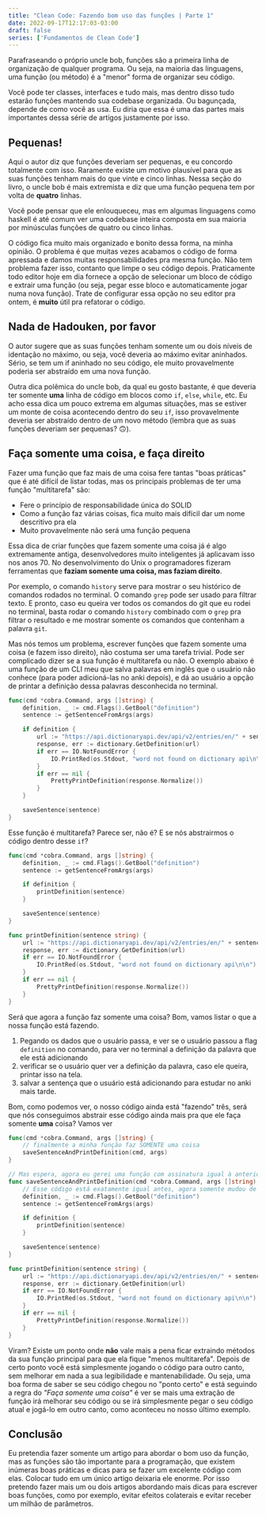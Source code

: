 ```yaml
---
title: "Clean Code: Fazendo bom uso das funções | Parte 1"
date: 2022-09-17T12:17:03-03:00
draft: false
series: ['Fundamentos de Clean Code']
---
```

Parafraseando o próprio uncle bob, funções são a primeira linha de organização de qualquer programa. Ou seja, na maioria das linguagens, uma função (ou método) é a "menor" forma de organizar seu código.

Você pode ter classes, interfaces e tudo mais, mas dentro disso tudo estarão funções mantendo sua codebase organizada. Ou bagunçada, depende de como você as usa. Eu diria que essa é uma das partes mais importantes dessa série de artigos justamente por isso.

## Pequenas!
Aqui o autor diz que funções deveriam ser pequenas, e eu concordo totalmente com isso. Raramente existe um motivo plausível para que as suas funções tenham mais do que vinte e cinco linhas. Nessa seção do livro, o uncle bob é mais extremista e diz que uma função pequena tem por volta de **quatro** linhas.

Você pode pensar que ele enlouqueceu, mas em algumas linguagens como haskell é até comum ver uma codebase inteira composta em sua maioria por minúsculas funções de quatro ou cinco linhas.

O código fica muito mais organizado e bonito dessa forma, na minha opinião. O problema é que muitas vezes acabamos o código de forma apressada e damos muitas responsabilidades pra mesma função. Não tem problema fazer isso, contanto que limpe o seu código depois. Praticamente todo editor hoje em dia fornece a opção de selecionar um bloco de código e extrair uma função (ou seja, pegar esse bloco e automaticamente jogar numa nova função). Trate de configurar essa opção no seu editor pra ontem, é **muito** útil pra refatorar o código.

## Nada de Hadouken, por favor
O autor sugere que as suas funções tenham somente um ou dois níveis de identação no máximo, ou seja, você deveria ao máximo evitar aninhados. Sério, se tem um if aninhado no seu código, ele muito provavelmente poderia ser abstraído em uma nova função.

Outra dica polêmica do uncle bob, da qual eu gosto bastante, é que deveria ter somente **uma** linha de código em blocos como `if`, `else`, `while`, etc. Eu acho essa dica um pouco extrema em algumas situações, mas se estiver um monte de coisa acontecendo dentro do seu `if`, isso provavelmente deveria ser abstraído dentro de um novo método (lembra que as suas funções deveriam ser pequenas? 🙃).

## Faça somente uma coisa, e faça direito
Fazer uma função que faz mais de uma coisa fere tantas "boas práticas" que é até difícil de listar todas, mas os principais problemas de ter uma função "multitarefa" são:
* Fere o princípio de responsabilidade única do SOLID
* Como a função faz várias coisas, fica muito mais difícil dar um nome descritivo pra ela
* Muito provavelmente não será uma função pequena

Essa dica de criar funções que fazem somente uma coisa já é algo extremamente antiga, desenvolvedores muito inteligentes já aplicavam isso nos anos 70. No desenvolvimento do Unix o programadores fizeram ferramentas que **faziam somente uma coisa, mas faziam direito**.

Por exemplo, o comando `history` serve para mostrar o seu histórico de comandos rodados no terminal. O comando `grep` pode ser usado para filtrar texto.
E pronto, caso eu queira ver todos os comandos do git que eu rodei no terminal, basta rodar o comando `history` combinado com o `grep` pra filtrar o resultado e me mostrar somente os comandos que contenham a palavra `git`.

Mas nós temos um problema, escrever funções que fazem somente uma coisa (e fazem isso direito), não costuma ser uma tarefa trivial. Pode ser complicado dizer se a sua função é multitarefa ou não.
O exemplo abaixo é uma função de um CLI meu que salva palavras em inglês que o usuário não conhece (para poder adicioná-las no anki depois), e dá ao usuário a opção de printar a definição dessa palavras desconhecida no terminal.

```go
func(cmd *cobra.Command, args []string) {
    definition, _ := cmd.Flags().GetBool("definition")
    sentence := getSentenceFromArgs(args)

    if definition {
        url := "https://api.dictionaryapi.dev/api/v2/entries/en/" + sentence
        response, err := dictionary.GetDefinition(url)
        if err == IO.NotFoundError {
            IO.PrintRed(os.Stdout, "word not found on dictionary api\n\n")
        }
        if err == nil {
            PrettyPrintDefinition(response.Normalize())
        }
    }

    saveSentence(sentence)
}

```

Esse função é multitarefa? Parece ser, não é? E se nós abstrairmos o código dentro desse `if`?

```go
func(cmd *cobra.Command, args []string) {
    definition, _ := cmd.Flags().GetBool("definition")
    sentence := getSentenceFromArgs(args)

    if definition {
        printDefinition(sentence)
    }

    saveSentence(sentence)
}

func printDefinition(sentence string) {
	url := "https://api.dictionaryapi.dev/api/v2/entries/en/" + sentence
	response, err := dictionary.GetDefinition(url)
	if err == IO.NotFoundError {
		IO.PrintRed(os.Stdout, "word not found on dictionary api\n\n")
	}
	if err == nil {
		PrettyPrintDefinition(response.Normalize())
	}
}
```
Será que agora a função faz somente uma coisa? Bom, vamos listar o que a nossa função está fazendo.
1. Pegando os dados que o usuário passa, e ver se o usuário passou a flag `definition` no comando, para ver no terminal a definição da palavra que ele está adicionando
2. verificar se o usuário quer ver a definição da palavra, caso ele queira, printar isso na tela.
3. salvar a sentença que o usuário está adicionando para estudar no anki mais tarde.

Bom, como podemos ver, o nosso código ainda está "fazendo" três, será que nós conseguimos abstrair esse código ainda mais pra que ele faça somente **uma** coisa? Vamos ver

```go
func(cmd *cobra.Command, args []string) {
    // finalmente a minha função faz SOMENTE uma coisa
    saveSentenceAndPrintDefinition(cmd, args)
}

// Mas espera, agora eu gerei uma função com assinatura igual à anterior
func saveSentenceAndPrintDefinition(cmd *cobra.Command, args []string) {
    // Esse código está exatamente igual antes, agora somente mudou de lugar
	definition, _ := cmd.Flags().GetBool("definition")
	sentence := getSentenceFromArgs(args)

	if definition {
		printDefinition(sentence)
	}

	saveSentence(sentence)
}

func printDefinition(sentence string) {
	url := "https://api.dictionaryapi.dev/api/v2/entries/en/" + sentence
	response, err := dictionary.GetDefinition(url)
	if err == IO.NotFoundError {
		IO.PrintRed(os.Stdout, "word not found on dictionary api\n\n")
	}
	if err == nil {
		PrettyPrintDefinition(response.Normalize())
	}
}
```
Viram? Existe um ponto onde **não** vale mais a pena ficar extraindo métodos da sua função principal para que ela fique "menos multitarefa". Depois de certo ponto você está simplesmente jogando o código para outro canto, sem melhorar em nada a sua legibilidade e mantenabilidade.
Ou seja, uma boa forma de saber se seu código chegou no "ponto certo" e está seguindo a regra do *"Faça somente uma coisa"* é ver se mais uma extração de função irá melhorar seu código ou se irá simplesmente pegar o seu código atual e jogá-lo em outro canto, como aconteceu no nosso último exemplo.

## Conclusão
Eu pretendia fazer somente um artigo para abordar o bom uso da função, mas as funções são tão importante para a programação, que existem inúmeras boas práticas e dicas para se fazer um excelente código com elas. Colocar tudo em um único artigo deixaria ele enorme.
Por isso pretendo fazer mais um ou dois artigos abordando mais dicas para escrever boas funções, como por exemplo, evitar efeitos colaterais e evitar receber um milhão de parâmetros.

